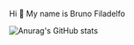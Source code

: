 Hi 👋 My name is Bruno Filadelfo

![Anurag's GitHub stats](https://github-readme-stats.vercel.app/api?username=Bruno-Filadelfo&theme=radical&show_icons=true)

